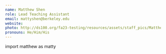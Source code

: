 ```yaml
---
name: Matthew Shen
role: Lead Teaching Assistant
email: mattyshen@berkeley.edu
website: 
photo: http://ds100.org/fa23-testing/resources/assets/staff_pics/Matthew_Shen.jpg
pronouns: He/Him/His
---
```

import matthew as matty
